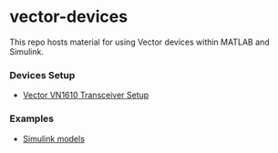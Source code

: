 vector-devices
==============

This repo hosts material for using Vector devices within MATLAB and Simulink.

### Devices Setup
- [Vector VN1610 Transceiver Setup](./docs/setup/VN1610)

### Examples
- [Simulink models](./examples)
